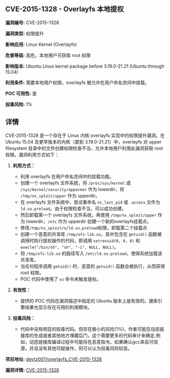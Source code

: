 ## CVE-2015-1328 - Overlayfs 本地提权

**漏洞编号:** CVE-2015-1328

**漏洞类型:** 权限提升

**影响应用:** Linux Kernel (Overlayfs)

**危害等级:** 高危，本地用户可获取 root 权限

**影响版本:** Ubuntu Linux kernel package before 3.19.0-21.21 (Ubuntu through 15.04)

**利用条件:** 需要本地用户权限，overlayfs 被允许在用户命名空间中挂载。

**POC 可用性:** 是

**投毒风险:** 1%

## 详情

CVE-2015-1328 是一个存在于 Linux 内核 overlayfs 实现中的权限提升漏洞。在 Ubuntu 15.04 及更早版本的内核（直到 3.19.0-21.21）中，overlayfs 对 upper filesystem 目录中的文件创建权限检查不当，允许本地用户利用此漏洞获取 root 权限。漏洞利用方式如下：

1.  **利用方式：**
    *   利用 overlayfs 在用户命名空间中的挂载功能。
    *   创建一个 overlayfs 文件系统，将 `/proc/sys/kernel` 或 `/sys/kernel/security/apparmor` 作为 lowerdir，将 `/tmp/ns_sploit/upper` 作为 upperdir。
    *   在 overlayfs 文件系统中，尝试重命名 `ns_last_pid` 或 `.access` 文件为 `ld.so.preload`。由于权限检查不当，可以成功创建。
    *   然后卸载第一个 overlayfs 文件系统，再使用 `/tmp/ns_sploit/upper` 作为 lowerdir，`/etc` 作为 upperdir 创建一个新的overlayfs挂载点。
    *   修改`/tmp/ns_sploit/o/ld.so.preload`权限，卸载第二个挂载点
    *   创建一个恶意的共享库 `/tmp/ofs-lib.so`，其中包含在 `getuid()` 函数被调用时执行提权操作的代码，即调用 `setresuid(0, 0, 0)` 和 `execle("/bin/sh", "sh", "-i", NULL, NULL)`。
    *   将 `/tmp/ofs-lib.so` 的路径写入 `/etc/ld.so.preload`，使得系统加载该共享库。
    *   当任何程序调用 `getuid()` 时，恶意的 `getuid()` 函数会被执行，从而获得 root 权限。
    *   POC 代码中使用了 `su` 命令来触发提权。

2.  **有效性：**
    *   提供的 POC 代码在漏洞描述中指定的 Ubuntu 版本上是有效的。搜索引擎结果也显示存在可用的利用模块。

3.  **投毒风险：**
    *   代码中没有明显的投毒代码。但存在极小的风险(1%)，作者可能在动态链接库的生成或者其他地方埋藏后门，这个需要更多的代码审计来确定.例如，动态链接库编译过程中可能存在恶意指令。如果确认gcc来自可信源，并且没有其他可疑操作，则可以认为投毒风险较低。

**项目地址:** [devtz007/overlayfs_CVE-2015-1328](https://github.com/devtz007/overlayfs_CVE-2015-1328)

**漏洞详情:** [CVE-2015-1328](https://nvd.nist.gov/vuln/detail/CVE-2015-1328)